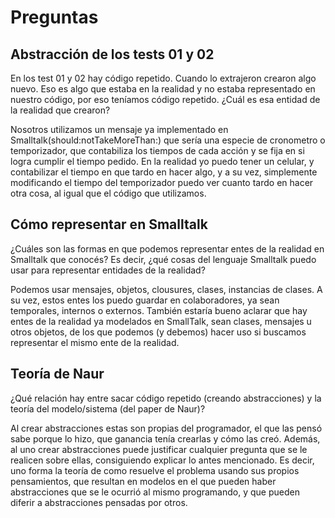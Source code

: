 # Preguntas

## Abstracción de los tests 01 y 02 

En los test 01 y 02 hay código repetido. Cuando lo extrajeron crearon algo nuevo. Eso es algo que estaba en la realidad y no estaba representado en nuestro código, por eso teníamos código repetido. ¿Cuál es esa entidad de la realidad que crearon?

Nosotros utilizamos un mensaje ya implementado en Smalltalk(should:notTakeMoreThan:) que sería una especie de cronometro o temporizador, que contabiliza los tiempos de cada acción y se fija en si logra cumplir el tiempo pedido.
En la realidad yo puedo tener un celular, y contabilizar el tiempo en que tardo en hacer algo, y a su vez, simplemente modificando el tiempo del temporizador puedo ver cuanto tardo en hacer otra cosa, al igual que el código que utilizamos.

## Cómo representar en Smalltalk

¿Cuáles son las formas en que podemos representar entes de la realidad en Smalltalk que conocés? Es decir, ¿qué cosas del lenguaje Smalltalk puedo usar para representar entidades de la realidad?

Podemos usar mensajes, objetos, clousures, clases, instancias de clases. A su vez, estos entes los puedo guardar en colaboradores, ya sean temporales, internos o externos.
También estaría bueno aclarar que hay entes de la realidad ya modelados en SmallTalk, sean clases, mensajes u otros objetos, de los que podemos (y debemos) hacer uso si buscamos representar el mismo ente de la realidad.

## Teoría de Naur

¿Qué relación hay entre sacar código repetido (creando abstracciones) y la teoría del modelo/sistema (del paper de Naur)?

Al crear abstracciones estas son propias del programador, el que las pensó sabe porque lo hizo, que ganancia tenía crearlas y cómo las creó. Además, al uno crear abstracciones puede justificar cualquier pregunta que se le realicen sobre ellas, consiguiendo explicar lo antes mencionado.
Es decir, uno forma la teoría de como resuelve el problema usando sus propios pensamientos, que resultan en modelos en el que pueden haber abstracciones que se le ocurrió al mismo programando, y que pueden diferir a abstracciones pensadas por otros.

